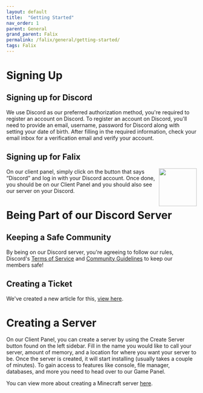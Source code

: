 ```yaml
---
layout: default
title:  "Getting Started"
nav_order: 1
parent: General
grand_parent: Falix
permalink: /falix/general/getting-started/
tags: Falix
---
```

# Signing Up
## Signing up for Discord
We use Discord as our preferred authorization method, you're required to register an account on Discord. To register an account on Discord, you'll need to provide an email, username, password for Discord along with setting your date of birth. After filling in the required information, check your email inbox for a verification email and verify your account.

## Signing up for Falix
<img width="100" style="float: right;" src="https://help.falixnodes.net/assets/images/client-login.gif">

 On our client panel, simply click on the button that says “Discord” and log in with your Discord account. Once done, you should be on our Client Panel and you should also see our server on your Discord.

# Being Part of our Discord Server
## Keeping a Safe Community
By being on our Discord server, you're agreeing to follow our rules, Discord's [Terms of Service](https://discord.com/terms) and [Community Guidelines](https://discord.com/guidelines) to keep our members safe!

## Creating a Ticket
We've created a new article for this, [view here](https://help.falixnodes.net/falix/general/creating-a-ticket).

# Creating a Server
On our Client Panel, you can create a server by using the Create Server button found on the left sidebar. Fill in the name you would like to call your server, amount of memory, and a location for where you want your server to be. Once the server is created, it will start installing (usually takes a couple of minutes). To gain access to features like console, file manager, databases, and more you need to head over to our Game Panel.

You can view more about creating a Minecraft server [here](https://help.falixnodes.net/minecraft/general/getting-started/).